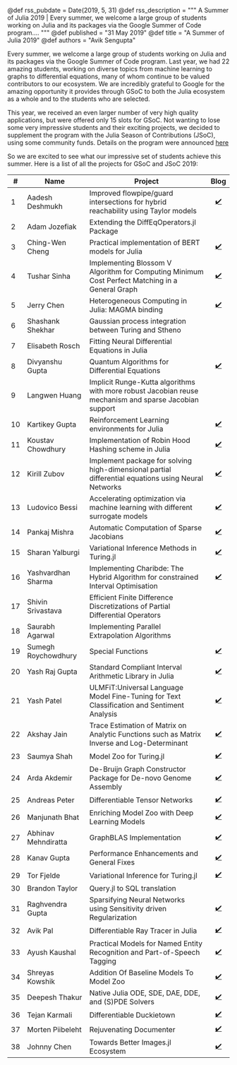 @def rss_pubdate = Date(2019, 5, 31)
@def rss_description = """ A Summer of Julia 2019 | Every summer, we welcome a large group of students working on Julia and its packages via the Google Summer of Code program.... """
@def published = "31 May 2019"
@def title = "A Summer of Julia 2019"
@def authors = "Avik Sengupta"


Every summer, we welcome a large group of students working on Julia and its packages via the Google Summer of Code program.
Last year, we had 22 amazing students, working on diverse topics from machine learning to graphs to differential equations,
many of whom continue to be valued contributors to our ecosystem. We are incredibly grateful to Google for the amazing
opportunity it provides through GSoC to both the Julia ecosystem as a whole and to the students who are selected.

This year, we received an even larger number of very high quality applications, but were offered only 15 slots for GSoC.
Not wanting to lose some very impressive students and their exciting projects, we decided to supplement the program with the Julia
Season of Contributions (JSoC), using some community funds. Details on the program were announced [here](https://discourse.julialang.org/t/julia-seasons-of-contributions-to-supplement-gsoc/23922)

So we are excited to see what our impressive set of students achieve this summer. Here is a list of all the projects for GSoC and JSoC 2019:

|# | Name | Project | Blog |
| ----- | ----- | ----- | :-----: |
|1|Aadesh Deshmukh|Improved flowpipe/guard intersections for hybrid reachability using Taylor models|[✔️](https://nextjournal.com/aa25desh)|
|2|Adam Jozefiak|Extending the DiffEqOperators.jl Package||
|3|Ching-Wen Cheng|Practical implementation of BERT models for Julia|[✔️](https://nextjournal.com/chengchingwen)|
|4|Tushar Sinha|Implementing Blossom V Algorithm for Computing Minimum Cost Perfect Matching in a General Graph|[✔️](https://nextjournal.com/sinha)|
|5|Jerry Chen|Heterogeneous Computing in Julia: MAGMA binding|[✔️](https://nextjournal.com/JerryChen97)|
|6|Shashank Shekhar|Gaussian process integration between Turing and Stheno||
|7|Elisabeth Rosch|Fitting Neural Differential Equations in Julia||
|8|Divyanshu Gupta|Quantum Algorithms for Differential Equations|[✔️](https://nextjournal.com/dgan181)|
|9|Langwen Huang|Implicit Runge-Kutta algorithms with more robust Jacobian reuse mechanism and sparse Jacobian support||
|10|Kartikey Gupta|Reinforcement Learning environments for Julia|[✔️](https://nextjournal.com/kraftpunk97)|
|11|Koustav Chowdhury|Implementation of Robin Hood Hashing scheme in Julia|[✔️](https://nextjournal.com/eulerkochy)|
|12|Kirill Zubov|Implement package for solving high-dimensional partial differential equations using Neural Networks|[✔️](https://nextjournal.com/kirill_zubov)|
|13|Ludovico Bessi|Accelerating optimization via machine learning with different surrogate models|[✔️](https://nextjournal.com/ludoro)|
|14|Pankaj Mishra|Automatic Computation of Sparse Jacobians|[✔️](https://nextjournal.com/pkj-m)|
|15|Sharan Yalburgi|Variational Inference Methods in Turing.jl|[✔️](https://sharanry.github.io/)|
|16|Yashvardhan Sharma|Implementing Charibde: The Hybrid Algorithm for constrained Interval Optimisation|[✔️](https://nextjournal.com/yash_jsoc)|
|17|Shivin Srivastava|Efficient Finite Difference Discretizations of Partial Differential Operators||
|18|Saurabh Agarwal|Implementing Parallel Extrapolation Algorithms||
|19|Sumegh Roychowdhury|Special Functions|[✔️](https://nextjournal.com/sshhhh/jsoc)|
|20|Yash Raj Gupta|Standard Compliant Interval Arithmetic Library in Julia|[✔️](https://nextjournal.com/jsoc-19)|
|21|Yash Patel|ULMFiT:Universal Language Model Fine-Tuning for Text Classification and Sentiment Analysis|[✔️](https://nextjournal.com/ComputerMaestro)|
|22|Akshay Jain|Trace Estimation of Matrix on Analytic Functions such as Matrix Inverse and Log-Determinant|[✔️](https://nextjournal.com/akshayjain)|
|23|Saumya Shah|Model Zoo for Turing.jl|[✔️](https://towardsdatascience.com/@saumyagshah)|
|24|Arda Akdemir|De-Bruijn Graph Constructor Package for De-novo Genome Assembly|[✔️](https://ardakdemir.github.io/pages/gsoc.html)|
|25|Andreas Peter|Differentiable Tensor Networks|[✔️](https://nextjournal.com/under-Peter)|
|26|Manjunath Bhat|Enriching Model Zoo with Deep Learning Models|[✔️](https://medium.com/@manjunathbhat9920)|
|27|Abhinav Mehndiratta|GraphBLAS Implementation|[✔️](https://abhinavmehndiratta.github.io/)|
|28|Kanav Gupta|Performance Enhancements and General Fixes|[✔️](https://nextjournal.com/kanav)|
|29|Tor Fjelde|Variational Inference for Turing.jl|[✔️](https://retiredparkingguard.com/posts/index.html)|
|30|Brandon Taylor|Query.jl to SQL translation||
|31|Raghvendra Gupta|Sparsifying Neural Networks using Sensitivity driven Regularization|[✔️](https://medium.com/@raghav090897)|
|32|Avik Pal|Differentiable Ray Tracer in Julia|[✔️](https://nextjournal.com/avikpal)|
|33|Ayush Kaushal|Practical Models for Named Entity Recognition and Part-of-Speech Tagging|[✔️](https://ayushk4.github.io/)|
|34|Shreyas Kowshik|Addition Of Baseline Models To Model Zoo|[✔️](https://shreyas-kowshik.github.io/)|
|35|Deepesh Thakur|Native Julia ODE, SDE, DAE, DDE, and (S)PDE Solvers|[✔️](https://deeepeshthakur.github.io/gsocblog/)|
|36|Tejan Karmali|Differentiable Duckietown|[✔️](https://tejank10.github.io)|
|37|Morten Piibeleht|Rejuvenating Documenter|[✔️](https://mortenpi.eu/gsoc2019/latest/)|
|38|Johnny Chen|Towards Better Images.jl Ecosystem|[✔️](https://nextjournal.com/johnnychen94)|

